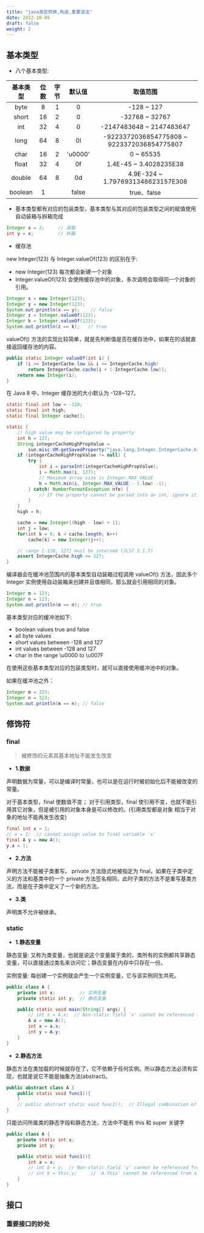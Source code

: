 ```yaml
---
title: "java类型转换,构造,重要语法"
date: 2022-10-05
draft: false
weight: 2
---
```



## 基本类型

+ 八个基本类型:

| 基本类型     |  位数       |  字节     |	默认值      |	取值范围     |
| :-----:    | :----:     |:----:    |:----:        |:----:         |
|    byte    |    8     |      1    |    0        |  -128 ~ 127      |
|    short    |    16     |      2    |    0      |  -32768 ~ 32767  |
|    int    |    32     |      4    |    0      |  -2147483648 ~ 2147483647  |
|    long    |    64     |      8    |    0l      |  -9223372036854775808 ~ 9223372036854775807  |
|    char    |    16     |      2    |    'u0000'      |  0 ~ 65535 |
|    float    |    32     |      4    |    0f      |  1.4E-45 ~ 3.4028235E38 |
|    double    |    64     |      8    |    0d      |  4.9E-324 ~ 1.7976931348623157E308 |
|    boolean    |    1     |          |    false      |  true、false |

+ 基本类型都有对应的包装类型，基本类型与其对应的包装类型之间的赋值使用自动装箱与拆箱完成

```java
Integer x = 2;     // 装箱
int y = x;         // 拆箱
```

+ 缓存池

new Integer(123) 与 Integer.valueOf(123) 的区别在于:

+ new Integer(123) 每次都会新建一个对象
+ Integer.valueOf(123) 会使用缓存池中的对象，多次调用会取得同一个对象的引用。

```java
Integer x = new Integer(123);
Integer y = new Integer(123);
System.out.println(x == y);    // false
Integer z = Integer.valueOf(123);
Integer k = Integer.valueOf(123);
System.out.println(z == k);   // true
```


valueOf() 方法的实现比较简单，就是先判断值是否在缓存池中，如果在的话就直接返回缓存池的内容。

```java
public static Integer valueOf(int i) {
    if (i >= IntegerCache.low && i <= IntegerCache.high)
        return IntegerCache.cache[i + (-IntegerCache.low)];
    return new Integer(i);
}
```

在 Java 8 中，Integer 缓存池的大小默认为 -128~127。

```java
static final int low = -128;
static final int high;
static final Integer cache[];

static {
    // high value may be configured by property
    int h = 127;
    String integerCacheHighPropValue =
        sun.misc.VM.getSavedProperty("java.lang.Integer.IntegerCache.high");
    if (integerCacheHighPropValue != null) {
        try {
            int i = parseInt(integerCacheHighPropValue);
            i = Math.max(i, 127);
            // Maximum array size is Integer.MAX_VALUE
            h = Math.min(i, Integer.MAX_VALUE - (-low) -1);
        } catch( NumberFormatException nfe) {
            // If the property cannot be parsed into an int, ignore it.
        }
    }
    high = h;

    cache = new Integer[(high - low) + 1];
    int j = low;
    for(int k = 0; k < cache.length; k++)
        cache[k] = new Integer(j++);

    // range [-128, 127] must be interned (JLS7 5.1.7)
    assert IntegerCache.high >= 127;
}
```

编译器会在缓冲池范围内的基本类型自动装箱过程调用 valueOf() 方法，因此多个 Integer 实例使用自动装箱来创建并且值相同，那么就会引用相同的对象。

```java
Integer m = 123;
Integer n = 123;
System.out.println(m == n); // true
```


基本类型对应的缓冲池如下:

+ boolean values true and false
+ all byte values
+ short values between -128 and 127
+ int values between -128 and 127
+ char in the range \u0000 to \u007F

在使用这些基本类型对应的包装类型时，就可以直接使用缓冲池中的对象。

如果在缓冲池之外：

```java
Integer m = 323;
Integer n = 323;
System.out.println(m == n); // false
```

## 修饰符

### final

> 被修饰的元素其基本地址不能发生改变

+ **1.数据**

声明数据为常量，可以是编译时常量，也可以是在运行时被初始化后不能被改变的常量。

对于基本类型，final 使数值不变；
对于引用类型，final 使引用不变，也就不能引用其它对象，但是被引用的对象本身是可以修改的。(引用类型都是对象  相当于对象的地址不能再发生改变)

```java
final int x = 1;
// x = 2;  // cannot assign value to final variable 'x'
final A y = new A();
y.a = 1;
```

+ **2.方法**

声明方法不能被子类重写。
private 方法隐式地被指定为 final，如果在子类中定义的方法和基类中的一个 private 方法签名相同，此时子类的方法不是重写基类方法，而是在子类中定义了一个新的方法。

+ **3.类**

声明类不允许被继承。


### static

+ **1.静态变量**

静态变量: 又称为类变量，也就是说这个变量属于类的，类所有的实例都共享静态变量，可以直接通过类名来访问它；静态变量在内存中只存在一份。

实例变量: 每创建一个实例就会产生一个实例变量，它与该实例同生共死。

```java
public class A {
    private int x;         // 实例变量
    private static int y;  // 静态变量

    public static void main(String[] args) {
        // int x = A.x;  // Non-static field 'x' cannot be referenced from a static context
        A a = new A();
        int x = a.x;
        int y = A.y;
    }
}
```

+ **2.静态方法**

静态方法在类加载的时候就存在了，它不依赖于任何实例。所以静态方法必须有实现，也就是说它不能是抽象方法(abstract)。

```java
public abstract class A {
    public static void func1(){
    }
    // public abstract static void func2();  // Illegal combination of modifiers: 'abstract' and 'static'
}
```

只能访问所属类的静态字段和静态方法，方法中不能有 this 和 super 关键字

```java
public class A {
    private static int x;
    private int y;

    public static void func1(){
        int a = x;
        // int b = y;  // Non-static field 'y' cannot be referenced from a static context
        // int b = this.y;     // 'A.this' cannot be referenced from a static context
    }
}
```

## 接口

### 重要接口的妙处

